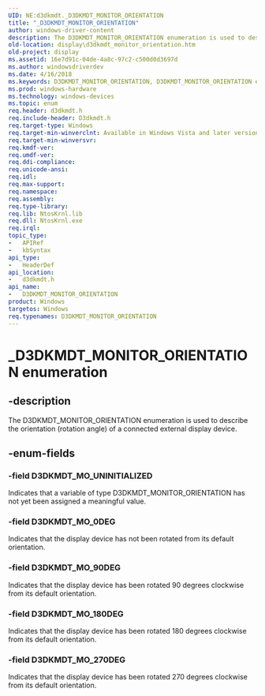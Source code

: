 ```yaml
---
UID: NE:d3dkmdt._D3DKMDT_MONITOR_ORIENTATION
title: "_D3DKMDT_MONITOR_ORIENTATION"
author: windows-driver-content
description: The D3DKMDT_MONITOR_ORIENTATION enumeration is used to describe the orientation (rotation angle) of a connected external display device.
old-location: display\d3dkmdt_monitor_orientation.htm
old-project: display
ms.assetid: 16e7d91c-04de-4a8c-97c2-c500d0d3697d
ms.author: windowsdriverdev
ms.date: 4/16/2018
ms.keywords: D3DKMDT_MONITOR_ORIENTATION, D3DKMDT_MONITOR_ORIENTATION enumeration [Display Devices], D3DKMDT_MO_0DEG, D3DKMDT_MO_180DEG, D3DKMDT_MO_270DEG, D3DKMDT_MO_90DEG, D3DKMDT_MO_UNINITIALIZED, DmEnums_d8dfc33b-5b13-4fb0-8ef4-091c5b018424.xml, _D3DKMDT_MONITOR_ORIENTATION, d3dkmdt/D3DKMDT_MONITOR_ORIENTATION, d3dkmdt/D3DKMDT_MO_0DEG, d3dkmdt/D3DKMDT_MO_180DEG, d3dkmdt/D3DKMDT_MO_270DEG, d3dkmdt/D3DKMDT_MO_90DEG, d3dkmdt/D3DKMDT_MO_UNINITIALIZED, display.d3dkmdt_monitor_orientation
ms.prod: windows-hardware
ms.technology: windows-devices
ms.topic: enum
req.header: d3dkmdt.h
req.include-header: D3dkmdt.h
req.target-type: Windows
req.target-min-winverclnt: Available in Windows Vista and later versions of the Windows operating systems.
req.target-min-winversvr: 
req.kmdf-ver: 
req.umdf-ver: 
req.ddi-compliance: 
req.unicode-ansi: 
req.idl: 
req.max-support: 
req.namespace: 
req.assembly: 
req.type-library: 
req.lib: NtosKrnl.lib
req.dll: NtosKrnl.exe
req.irql: 
topic_type:
-	APIRef
-	kbSyntax
api_type:
-	HeaderDef
api_location:
-	d3dkmdt.h
api_name:
-	D3DKMDT_MONITOR_ORIENTATION
product: Windows
targetos: Windows
req.typenames: D3DKMDT_MONITOR_ORIENTATION
---
```


# _D3DKMDT_MONITOR_ORIENTATION enumeration


## -description


The D3DKMDT_MONITOR_ORIENTATION enumeration is used to describe the orientation (rotation angle) of a connected external display device.


## -enum-fields




### -field D3DKMDT_MO_UNINITIALIZED

Indicates that a variable of type D3DKMDT_MONITOR_ORIENTATION has not yet been assigned a meaningful value.


### -field D3DKMDT_MO_0DEG

Indicates that the display device has not been rotated from its default orientation.


### -field D3DKMDT_MO_90DEG

Indicates that the display device has been rotated 90 degrees clockwise from its default orientation.


### -field D3DKMDT_MO_180DEG

Indicates that the display device has been rotated 180 degrees clockwise from its default orientation.


### -field D3DKMDT_MO_270DEG

Indicates that the display device has been rotated 270 degrees clockwise from its default orientation.

